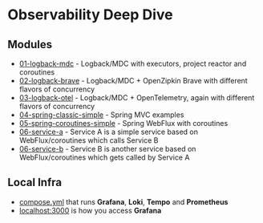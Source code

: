 # Observability Deep Dive

## Modules

* [01-logback-mdc](01-logback-mdc) - Logback/MDC with executors, project reactor and coroutines
* [02-logback-brave](02-logback-brave) - Logback/MDC + OpenZipkin Brave with different flavors of concurrency
* [03-logback-otel](03-logback-otel) - Logback/MDC + OpenTelemetry, again with different flavors of concurrency 
* [04-spring-classic-simple](04-spring-classic-simple) - Spring MVC examples
* [05-spring-coroutines-simple](05-spring-coroutines-simple) - Spring WebFlux with coroutines
* [06-service-a](06-service-a) - Service A is a simple service based on WebFlux/coroutines which calls Service B 
* [06-service-b](06-service-b) - Service B is another service based on WebFlux/coroutines which gets called by Service A

## Local Infra

* [compose.yml](compose.yml) that runs **Grafana**, **Loki**, **Tempo** and **Prometheus**
* [localhost:3000](http://localhost:3000/) is how you access **Grafana**

